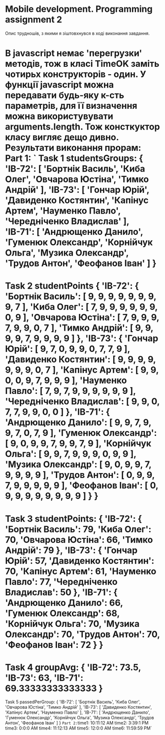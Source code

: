 # Mobile development. Programming assignment 2

Опис трудношів, з якими я  зіштовхнувся в ході виконання завдання.

В javascript немає 'перегрузки' методів, тож в класі TimeOK заміть чотирьх конструкторів - один.
У функції javascript можна передавати будь-яку к-сть параметрів, для її визначення можна використувувати arguments.length.
Тож консткуктор класу вигляє дещо дивно.
Результати виконання прорам: 
Part 1:
`
Task 1
studentsGroups:
{
  'ІВ-72': [ 'Бортнік Василь', 'Киба Олег', 'Овчарова Юстіна', 'Тимко Андрій' ],
  'ІВ-73': [
    'Гончар Юрій',
    'Давиденко Костянтин',
    'Капінус Артем',
    'Науменко Павло',
    'Чередніченко Владислав'
  ],
  'ІВ-71': [
    'Андрющенко Данило',
    'Гуменюк Олександр',
    'Корнійчук Ольга',
    'Музика Олександр',
    'Трудов Антон',
    'Феофанов Іван'
  ]
}
===========================================
Task 2
studentPoints
{
  'ІВ-72': {
    'Бортнік Василь': [
      9, 9, 9, 9, 9,
      9, 9, 9, 7
    ],
    'Киба Олег': [
      7, 9, 9, 9, 9,
      9, 9, 0, 9
    ],
    'Овчарова Юстіна': [
      7, 9, 9, 9, 7,
      9, 9, 0, 7
    ],
    'Тимко Андрій': [
      9, 9, 9, 9, 7,
      9, 9, 9, 9
    ]
  },
  'ІВ-73': {
    'Гончар Юрій': [
      9, 7, 0, 9, 9,
      0, 7, 7, 9
    ],
    'Давиденко Костянтин': [
      9, 9, 9, 9, 9,
      9, 9, 0, 7
    ],
    'Капінус Артем': [
      9, 9, 0, 0, 9,
      7, 9, 9, 9
    ],
    'Науменко Павло': [
      7, 9, 7, 9, 9,
      9, 9, 9, 9
    ],
    'Чередніченко Владислав': [
      9, 9, 0, 7, 7,
      9, 9, 0, 0
    ]
  },
  'ІВ-71': {
    'Андрющенко Данило': [
      9, 9, 7, 9, 9,
      7, 0, 7, 9
    ],
    'Гуменюк Олександр': [
      9, 0, 9, 9, 7,
      9, 9, 7, 9
    ],
    'Корнійчук Ольга': [
      9, 9, 7, 9, 9,
      9, 0, 9, 9
    ],
    'Музика Олександр': [
      9, 0, 9, 9, 7,
      9, 9, 9, 9
    ],
    'Трудов Антон': [
      0, 9, 9, 7, 9,
      9, 9, 9, 9
    ],
    'Феофанов Іван': [
      0, 9, 9, 9, 9,
      9, 9, 9, 9
    ]
  }
}
===========================================
Task 3
studentPoints:
{
  'ІВ-72': {
    'Бортнік Василь': 79,
    'Киба Олег': 70,
    'Овчарова Юстіна': 66,
    'Тимко Андрій': 79
  },
  'ІВ-73': {
    'Гончар Юрій': 57,
    'Давиденко Костянтин': 70,
    'Капінус Артем': 61,
    'Науменко Павло': 77,
    'Чередніченко Владислав': 50
  },
  'ІВ-71': {
    'Андрющенко Данило': 66,
    'Гуменюк Олександр': 68,
    'Корнійчук Ольга': 70,
    'Музика Олександр': 70,
    'Трудов Антон': 70,
    'Феофанов Іван': 72
  }
}
===========================================
Task 4
groupAvg:
{ 'ІВ-72': 73.5, 'ІВ-73': 63, 'ІВ-71': 69.33333333333333 }
===========================================
Task 5
passedPerGroup:
{
  'ІВ-72': [ 'Бортнік Василь', 'Киба Олег', 'Овчарова Юстіна', 'Тимко Андрій' ],
  'ІВ-73': [ 'Давиденко Костянтин', 'Капінус Артем', 'Науменко Павло' ],
  'ІВ-71': [
    'Андрющенко Данило',
    'Гуменюк Олександр',
    'Корнійчук Ольга',
    'Музика Олександр',
    'Трудов Антон',
    'Феофанов Іван'
  ]
}
`
Part 2:
`time1:  10:11:12 AM
time2:  3:39:1 PM
time3:  0:0:0 AM
time4:  11:12:13 AM
time5:  12:0:0 AM
time6:  11:59:59 PM`

